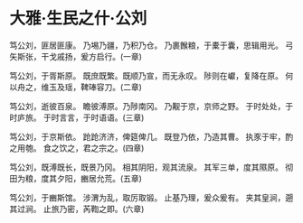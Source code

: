 # 大雅·生民之什·公刘

笃公刘，匪居匪康。
乃埸乃疆，乃积乃仓。
乃裹餱粮，于橐于囊，思辑用光。
弓矢斯张，干戈戚扬，爰方启行。(一章)

笃公刘，于胥斯原。
既庶既繁。既顺乃宣，而无永叹。
陟则在巘，复降在原。
何以舟之，维玉及瑶，鞞琫容刀。(二章)

笃公刘，逝彼百泉。
瞻彼溥原。乃陟南冈。
乃觏于京，京师之野。
于时处处，于时庐旅。
于时言言，于时语语。(三章)

笃公刘，于京斯依。
跄跄济济，俾筵俾几。
既登乃依，乃造其曹。
执豕于牢，酌之用匏。
食之饮之，君之宗之。(四章)

笃公刘，既溥既长，既景乃冈。
相其阴阳，观其流泉。
其军三单，度其隰原。
彻田为粮，度其夕阳，豳居允荒。(五章)

笃公刘，于豳斯馆。
涉渭为乱，取厉取锻。
止基乃理，爰众爰有。
夹其皇涧，遡其过涧。
止旅乃密，芮鞫之即。(六章)

